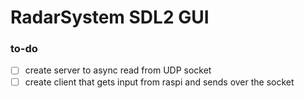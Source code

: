 # RadarSystem SDL2 GUI

### to-do
- [ ] create server to async read from UDP socket
- [ ] create client that gets input from raspi and sends over the socket
